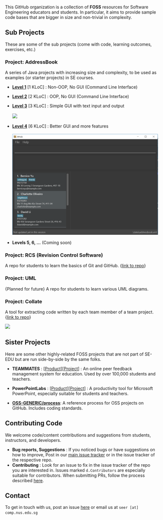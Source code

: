 This GitHub organization is a collection of **FOSS** resources for Software Engineering educators and students. 
In particular, it aims to provide sample code bases that are bigger in size and non-trivial in complexity.

## Sub Projects
These are some of the sub projects (come with code, learning outcomes, exercises, etc.) 

### Project: AddressBook 
A series of Java projects with increasing size and complexity, to be used as examples (or starter projects) in SE courses.

  * [**Level 1**](https://github.com/se-edu/addressbook-level1) [1 KLoC] : Non-OOP, No GUI (Command Line Interface)
  * [**Level 2**](https://github.com/se-edu/addressbook-level2) [2 KLoC] : OOP, No GUI (Command Line Interface)
  * [**Level 3**](https://github.com/se-edu/addressbook-level3) [3 KLoC] : Simple GUI with text input and output<br><br>
    <img src="https://github.com/se-edu/addressbook-level3/raw/master/doc/images/Ui.png" >
    
  * [**Level 4**](https://github.com/se-edu/addressbook-level4) [6 KLoC] : Better GUI and more features<br><br>
    <img src="https://github.com/se-edu/addressbook-level4/raw/master/docs/images/Ui.png" >
    
  * **Levels 5, 6, ...** (Coming soon)
  
### Project: RCS (Revision Control Software) 
A repo for students to learn the basics of Git and GitHub. {[link to repo](../../../rcs)}

### Project: UML 
{Planned for future} A repo for students to learn various UML diagrams. 

### Project: Collate
A tool for extracting code written by each team member of a team project. {[link to repo](../../../collate)}

<img src="https://github.com/se-edu/collate/raw/master/docs/images/collate-overview.gif" >

## Sister Projects
Here are some other highly-related FOSS projects that are not part of SE-EDU but are run side-by-side by the same folks.

* **TEAMMATES** : [[Product](https://teammatesv4.appspot.com)][[Project](https://github.com/teammates/teammates)] : 
  An online peer feedback management system for education. 
  Used by over 100,000 students and teachers.
* **PowerPointLabs** : 
  [[Product](http://PowerPointLabs.info)][[Project](https://github.com/powerpointlabs/powerpointlabs)] 
  : A productivity tool for Microsoft PowerPoint, especially suitable for students and teachers.
  
* [**OSS-GENERIC/process**](https://github.com/oss-generic/process): A reference process for OSS projects on GitHub. 
  Includes coding standards.


## Contributing Code
We welcome code/content contributions and suggestions from students, instructors, and developers.

* **Bug reports, Suggestions** : If you noticed bugs or have suggestions on how to improve,
  Post in our [main issue tracker](https://github.com/se-edu/main/issues) or in the issue tracker of the respective repo.
* **Contributing** : Look for an issue to fix in the issue tracker of the repo you are interested in. 
  Issues marked `d.Contributors` are especially suitable for contributors. When submitting PRs, 
  follow the process described [here](https://github.com/oss-generic/process). 

## Contact 
To get in touch with us, post an issue [here](https://github.com/se-edu/main/issues) or email us at `seer [at] comp.nus.edu.sg`

